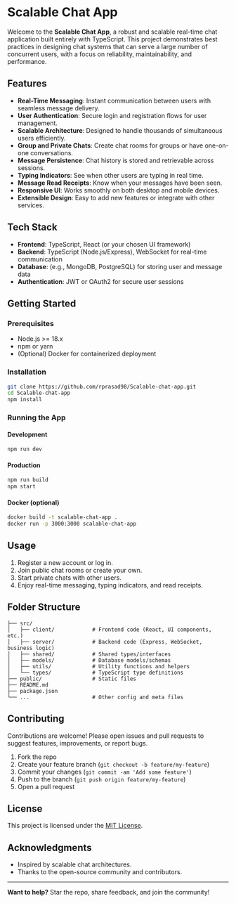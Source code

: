 # Scalable Chat App

Welcome to the **Scalable Chat App**, a robust and scalable real-time chat application built entirely with TypeScript. This project demonstrates best practices in designing chat systems that can serve a large number of concurrent users, with a focus on reliability, maintainability, and performance.

## Features

- **Real-Time Messaging**: Instant communication between users with seamless message delivery.
- **User Authentication**: Secure login and registration flows for user management.
- **Scalable Architecture**: Designed to handle thousands of simultaneous users efficiently.
- **Group and Private Chats**: Create chat rooms for groups or have one-on-one conversations.
- **Message Persistence**: Chat history is stored and retrievable across sessions.
- **Typing Indicators**: See when other users are typing in real time.
- **Message Read Receipts**: Know when your messages have been seen.
- **Responsive UI**: Works smoothly on both desktop and mobile devices.
- **Extensible Design**: Easy to add new features or integrate with other services.

## Tech Stack

- **Frontend**: TypeScript, React (or your chosen UI framework)
- **Backend**: TypeScript (Node.js/Express), WebSocket for real-time communication
- **Database**: (e.g., MongoDB, PostgreSQL) for storing user and message data
- **Authentication**: JWT or OAuth2 for secure user sessions

## Getting Started

### Prerequisites

- Node.js >= 18.x
- npm or yarn
- (Optional) Docker for containerized deployment

### Installation

```bash
git clone https://github.com/rprasad98/Scalable-chat-app.git
cd Scalable-chat-app
npm install
```

### Running the App

#### Development

```bash
npm run dev
```

#### Production

```bash
npm run build
npm start
```

#### Docker (optional)

```bash
docker build -t scalable-chat-app .
docker run -p 3000:3000 scalable-chat-app
```

## Usage

1. Register a new account or log in.
2. Join public chat rooms or create your own.
3. Start private chats with other users.
4. Enjoy real-time messaging, typing indicators, and read receipts.

## Folder Structure

```
├── src/
│   ├── client/            # Frontend code (React, UI components, etc.)
│   ├── server/            # Backend code (Express, WebSocket, business logic)
│   ├── shared/            # Shared types/interfaces
│   ├── models/            # Database models/schemas
│   ├── utils/             # Utility functions and helpers
│   └── types/             # TypeScript type definitions
├── public/                # Static files
├── README.md
├── package.json
└── ...                    # Other config and meta files
```

## Contributing

Contributions are welcome! Please open issues and pull requests to suggest features, improvements, or report bugs.

1. Fork the repo
2. Create your feature branch (`git checkout -b feature/my-feature`)
3. Commit your changes (`git commit -am 'Add some feature'`)
4. Push to the branch (`git push origin feature/my-feature`)
5. Open a pull request

## License

This project is licensed under the [MIT License](LICENSE).

## Acknowledgments

- Inspired by scalable chat architectures.
- Thanks to the open-source community and contributors.

---

**Want to help?** Star the repo, share feedback, and join the community!

